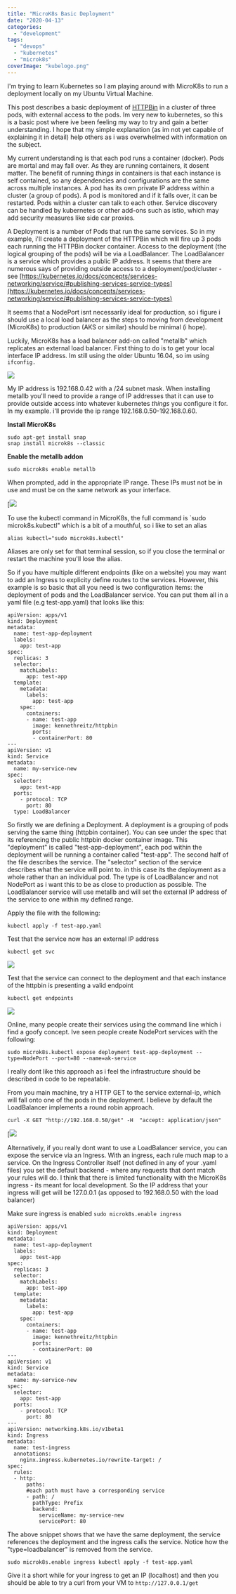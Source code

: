 ```yaml
---
title: "MicroK8s Basic Deployment"
date: "2020-04-13"
categories: 
  - "development"
tags: 
  - "devops"
  - "kubernetes"
  - "microk8s"
coverImage: "kubelogo.png"
---
```


I'm trying to learn Kubernetes so I am playing around with MicroK8s to run a deployment locally on my Ubuntu Virtual Machine.

This post describes a basic deployment of [HTTPBin](https://httpbin.org/) in a cluster of three pods, with external access to the pods. Im very new to kubernetes, so this is a basic post where ive been feeling my way to try and gain a better understanding. I hope that my simple explanation (as im not yet capable of explaining it in detail) help others as i was overwhelmed with information on the subject.

My current understanding is that each pod runs a container (docker). Pods are mortal and may fall over. As they are running containers, it dosent matter. The benefit of running _things_ in containers is that each instance is self contained, so any dependencies and configurations are the same across multiple instances. A pod has its own private IP address within a cluster (a group of pods). A pod is monitored and if it falls over, it can be restarted. Pods within a cluster can talk to each other. Service discovery can be handled by kubernetes or other add-ons such as istio, which may add security measures like side car proxies.

A Deployment is a number of Pods that run the same services. So in my example, i'll create a deployment of the HTTPBin which will fire up 3 pods each running the HTTPBin docker container. Access to the deployment (the logical grouping of the pods) will be via a LoadBalancer. The LoadBalancer is a service which provides a public IP address. It seems that there are numerous says of providing outside access to a deployment/pod/cluster - see [https://kubernetes.io/docs/concepts/services-networking/service/#publishing-services-service-types](https://kubernetes.io/docs/concepts/services-networking/service/#publishing-services-service-types)

It seems that a NodePort isnt necessarily ideal for production, so i figure i should use a local load balancer as the steps to moving from development (MicroK8s) to production (AKS or similar) should be minimal (i hope).

Luckily, MicroK8s has a load balancer add-on called "metallb" which replicates an external load balancer. First thing to do is to get your local interface IP address. Im still using the older Ubuntu 16.04, so im using `ifconfig.`

![](/images/ip-addr.png)

My IP address is 192.168.0.42 with a /24 subnet mask. When installing metallb you'll need to provide a range of IP addresses that it can use to provide outside access into whatever kubernetes _things_ you configure it for. In my example. i'll provide the ip range 192.168.0.50-192.168.0.60.

**Install MicroK8s**
```
sudo apt-get install snap
snap install microk8s --classic
```

**Enable the metallb addon**
```
sudo microk8s enable metallb
```

When prompted, add in the appropriate IP range. These IPs must not be in use and must be on the same network as your interface.

[![](/images/metallb.png)

To use the kubectl command in MicroK8s, the full command is \`sudo microk8s.kubectl" which is a bit of a mouthful, so i like to set an alias

```
alias kubectl="sudo microk8s.kubectl"
```

Aliases are only set for that terminal session, so if you close the terminal or restart the machine you'll lose the alias.

So if you have multiple different endpoints (like on a website) you may want to add an Ingress to explicity define routes to the services. However, this example is so basic that all you need is two configuration items: the deployment of pods and the LoadBalancer service. You can put them all in a yaml file (e.g test-app.yaml) that looks like this:

```
apiVersion: apps/v1
kind: Deployment
metadata:
  name: test-app-deployment
  labels:
    app: test-app
spec:
  replicas: 3
  selector:
    matchLabels:
      app: test-app
  template:
    metadata:
      labels:
        app: test-app
    spec:
      containers:
      - name: test-app
        image: kennethreitz/httpbin
        ports:
        - containerPort: 80
---
apiVersion: v1
kind: Service
metadata:
  name: my-service-new
spec:
  selector:
    app: test-app
  ports:
    - protocol: TCP
      port: 80
  type: LoadBalancer
```

So firstly we are defining a Deployment. A deployment is a grouping of pods serving the same thing (httpbin container). You can see under the spec that its referencing the public httpbin docker container image. This "deployment" is called "test-app-deployment", each pod within the deployment will be running a container called "test-app". The second half of the file describes the service. The "selector" section of the service describes what the service will point to. in this case its the deployment as a whole rather than an individual pod. The type is of LoadBalancer and not NodePort as i want this to be as close to production as possible. The LoadBalancer service will use metallb and will set the external IP address of the service to one within my defined range.

Apply the file with the following:

`kubectl apply -f test-app.yaml`

Test that the service now has an external IP address

`kubectl get svc`

![](/images/get-svc.png)

Test that the service can connect to the deployment and that each instance of the httpbin is presenting a valid endpoint

`kubectl get endpoints`

![](/images/endpoints.png)

Online, many people create their services using the command line which i find a goofy concept. Ive seen people create NodePort services with the following:

`sudo microk8s.kubectl expose deployment test-app-deployment --type=NodePort --port=80 --name=ak-service`


I really dont like this approach as i feel the infrastructure should be described in code to be repeatable.

From you main machine, try a HTTP GET to the service external-ip, which will fall onto one of the pods in the deployment. I believe by default the LoadBalancer implements a round robin approach.

`curl -X GET "http://192.168.0.50/get" -H  "accept: application/json"`

[![](/images/http-get.png)

Alternatively, if you really dont want to use a LoadBalancer service, you can expose the service via an Ingress. With an ingress, each rule much map to a service. On the Ingress Controller itself (not defined in any of your .yaml files) you set the default backend - where any requests that dont match your rules will do. I think that there is limited functionality with the MicroK8s ingress - its meant for local development. So the IP address that your ingress will get will be 127.0.0.1 (as opposed to 192.168.0.50 with the load balancer)

Make sure ingress is enabled 
`sudo microk8s.enable ingress`

```
apiVersion: apps/v1
kind: Deployment
metadata:
  name: test-app-deployment
  labels:
    app: test-app
spec:
  replicas: 3
  selector:
    matchLabels:
      app: test-app
  template:
    metadata:
      labels:
        app: test-app
    spec:
      containers:
      - name: test-app
        image: kennethreitz/httpbin
        ports:
        - containerPort: 80
---
apiVersion: v1
kind: Service
metadata:
  name: my-service-new
spec:
  selector:
    app: test-app
  ports:
    - protocol: TCP
      port: 80
---
apiVersion: networking.k8s.io/v1beta1
kind: Ingress
metadata:
  name: test-ingress
  annotations:
    nginx.ingress.kubernetes.io/rewrite-target: /
spec:
  rules:
  - http:
      paths:
      #each path must have a corresponding service
      - path: /
        pathType: Prefix
        backend:
          serviceName: my-service-new
          servicePort: 80
```

The above snippet shows that we have the same deployment, the service references the deployment and the ingress calls the service. Notice how the "type=loadbalancer" is removed from the service.

`sudo microk8s.enable ingress kubectl apply -f test-app.yaml`

Give it a short while for your ingress to get an IP (localhost) and then you should be able to try a curl from your VM to `http://127.0.0.1/get`
